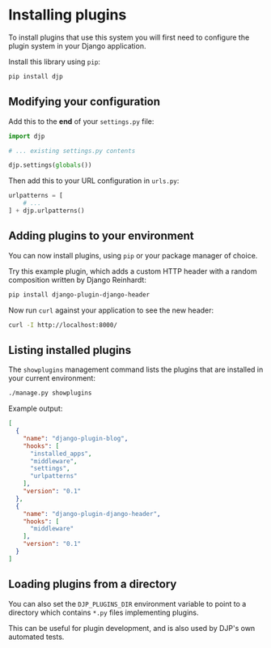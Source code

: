# Installing plugins

To install plugins that use this system you will first need to configure the plugin system in your Django application.

Install this library using `pip`:
```bash
pip install djp
```

## Modifying your configuration

Add this to the **end** of your `settings.py` file:
```python
import djp

# ... existing settings.py contents

djp.settings(globals())
```
Then add this to your URL configuration in `urls.py`:
```python
urlpatterns = [
    # ...
] + djp.urlpatterns()
```

## Adding plugins to your environment

You can now install plugins, using `pip` or your package manager of choice.

Try this example plugin, which adds a custom HTTP header with a random composition written by Django Reinhardt:

```bash
pip install django-plugin-django-header
```

Now run `curl` against your application to see the new header:

```bash
curl -I http://localhost:8000/
```

## Listing installed plugins

The `showplugins` management command lists the plugins that are installed in your current environment:

```bash
./manage.py showplugins
```
Example output:
```json
[
  {
    "name": "django-plugin-blog",
    "hooks": [
      "installed_apps",
      "middleware",
      "settings",
      "urlpatterns"
    ],
    "version": "0.1"
  },
  {
    "name": "django-plugin-django-header",
    "hooks": [
      "middleware"
    ],
    "version": "0.1"
  }
]
```

## Loading plugins from a directory

You can also set the `DJP_PLUGINS_DIR` environment variable to point to a directory which contains `*.py` files implementing plugins.

This can be useful for plugin development, and is also used by DJP's own automated tests.
